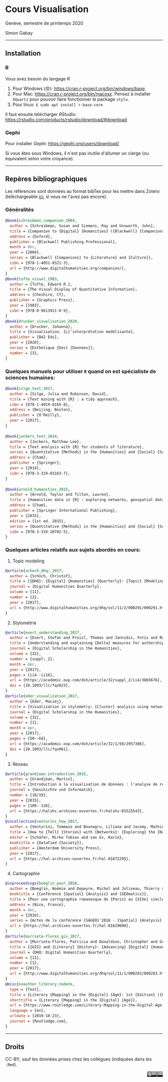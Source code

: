 # Cours Visualisation

Genève, semestre de printemps  2020

Simon Gabay

---
## Installation

### R

Vous avez besoin du langage _R_
1. Pour Windows (😡): https://cran.r-project.org/bin/windows/base
2. Pour Mac: https://cran.r-project.org/bin/macosx. Pensez à installer `XQuartz` pour pouvoir faire fonctionner le package `stylo`.
3. Pour linux: `$ sudo apt install r-base-core`

Il faut ensuite télécharger _RStudio_: https://rstudio.com/products/rstudio/download/#download

### Gephi

Pour installer _Gephi_: https://gephi.org/users/download/

Si vous êtes sous Windows, il n'est pas inutile d'allumer un cierge (ou équivalent selon votre croyance).

---
## Repères bibliographiques

Les références sont données au format bibTex pour les mettre dans Zotero (téléchargeable [ici](https://www.zotero.org), si vous ne l'avez pas encore).

### Généralités

```bibtex
@book{schreibman_companion_2004,
  author = {Schreibman, Susan and Siemens, Ray and Unsworth, John},
  title = {Companion to {Digital} {Humanities} ({Blackwell} {Companions} to {Literature} and {Culture})},
  address = {Oxford},
  publisher = {Blackwell Publishing Professional},
  month = dec,
  year = {2004},
  series = {Blackwell {Companions} to {Literature} and {Culture}},
  isbn = {978-1-4051-0321-3},
  url = {http://www.digitalhumanities.org/companion/},
}
@book{tufte_visual_1983,
  author = {Tufte, Edward R.},
  title = {The Visual Display of Quantitative Information},
  address = {Cheshire, CT},
  publisher = {Graphics Press},
  year = {1983},
  isbn = {978-0-9613921-0-9},
}
@book{drucker_visualisation_2020,
  author = {Drucker, Johanna},
  title = {Visualisation. {L}’interprétation modélisante},
  publisher = {B42 Eds},
  year = {2020},
  series = {Esthetique {Des} {Donnees}},
  number = {3},
}
```

### Quelques manuels pour utiliser `R` quand on est spécialiste de sciences humaines:

```bibtex
@book{silge_text_2017,
  author = {Silge, Julia and Robinson, David},
  title = {Text mining with {R} : a tidy approach},
  isbn = {978-1-4919-8165-8},
  address = {Beijing, Boston},
  publisher = {O'Reilly},
  year = {2017},
}

@book{jockers_text_2014,
  author = {Jockers, Matthew Lee},
  title = {Text analysis with {R} for students of literature},
  series = {Quantitative {Methods} in the {Humanities} and {Social} {Sciences}},
  address = {Cham},
  publisher = {Springer},
  year = {2014},
  isbn = {978-3-319-03163-7},
}

@book{arnold_humanities_2015,
  author = {Arnold, Taylor and Tilton, Lauren},
  title = {Humanities data in {R} : exploring networks, geospatial data, images, and text},
  address = {Cham},
  publisher = {Springer International Publishing},
  year = {2015},
  edition = {1st ed. 2015},
  series = {Quantitative {Methods} in the {Humanities} and {Social} {Sciences}},
  isbn = {978-3-319-20702-5},
}
```

### Quelques articles relatifs aux sujets abordés en cours:

1. Topic modeling

```bibtex
@article{schoch_dhq:_2017,
  author = {Schöch, Christof},
  title = {{DHQ}: {Digital} {Humanities} {Quarterly}: {Topic} {Modeling} {Genre}: {An} {Exploration} of {French} {Classical} and {Enlightenment} {Drama}},
  journal = {Digital Humanities Quarterly},
  volume = {11},
  number = {2},
  year = {2017},
  url = {http://www.digitalhumanities.org/dhq/vol/11/2/000291/000291.html},
}
```

2. Stylométrie

```bibtex
@article{evert_understanding_2017,
  author = {Evert, Stefan and Proisl, Thomas and Jannidis, Fotis and Reger, Isabella and Pielström, Steffen and Schöch, Christof and Vitt, Thorsten},
  title = {Understanding and explaining {Delta} measures for authorship attribution},
  journal = {Digital Scholarship in the Humanities},
  volume = {32},
  number = {suppl\_2},
  month = dec,
  year = {2017},
  pages = {ii4--ii16},
  url = {https://academic.oup.com/dsh/article/32/suppl_2/ii4/3865676},
  doi = {10.1093/llc/fqx023},
}
@article{eder_visualization_2017,
  author = {Eder, Maciej},
  title = {Visualization in stylometry: {Cluster} analysis using networks},
  journal = {Digital Scholarship in the Humanities},
  volume = {32},
  number = {1},
  month = apr,
  year = {2017},
  pages = {50--64},
  url = {https://academic.oup.com/dsh/article/32/1/50/2957386},
  doi = {10.1093/llc/fqv061},
}
```

3. Réseau

```bibtex
@article{grandjean_introduction_2015,
  author = {Grandjean, Martin},
  title = {Introduction à la visualisation de données : l'analyse de réseau en histoire},
  journal = {Geschichte und Informatik},
  number = {18/19},
  year = {2015},
  pages = {109--128},
  url = {https://halshs.archives-ouvertes.fr/halshs-01525543},
}
@incollection{venturini_how_2017,
  author = {Venturini, Tommaso and Bounegru, Liliana and Jacomy, Mathieu and Gray, Jonathan},
  title = {How to {Tell} {Stories} with {Networks}: {Exploring} the {Narrative} {Affordances} of {Graphs} with the {Iliad}},
  editor = {Schäfer, Mirko Tobias and van Es, Karin},
  booktitle = {Datafied {Society}},
  publisher = {Amsterdam University Press},
  year = {2017},
  url = {https://hal.archives-ouvertes.fr/hal-01672295},
}
```

4. Cartographie
```bibtex
@inproceedings{boeglin_pour_2016,
  author = {Boeglin, Noémie and Depeyre, Michel and Joliveau, Thierry and Le Lay, Yves-François},
  booktitle = {Conférence {Spatial} {Analysis} and {GEOmatics}},
  title = {Pour une cartographie romanesque de {Paris} au {XIXe} siècle. {Proposition} méthodologique},
  address = {Nice, France},
  month = dec,
  year = {2016},
  series = {Actes de la conférence {SAGEO}'2016 - {Spatial} {Analysis} and {GEOmatics}},
  url = {https://hal.archives-ouvertes.fr/hal-01619600},
}
@article{murrieta-flores_gis_2017,
  author = {Murrieta-Flores, Patricia and Donaldson, Christopher and Gregory, Ian},
  title = {{GIS} and {Literary} {History}: {Advancing} {Digital} {Humanities} research through the {Spatial} {Analysis} of historical travel writing and topographical literature},
  journal = {DHQ: Digital Humanities Quarterly},
  volume = {11},
  number = {1},
  year = {2017},
  url = {http://www.digitalhumanities.org/dhq/vol/11/1/000283/000283.html},
}
@misc{noauthor_literary_nodate,
  type = {Text},
  title = {Literary {Mapping} in the {Digital} {Age}: 1st {Edition} ({Hardback}) - {Routledge}},
  shorttitle = {Literary {Mapping} in the {Digital} {Age}},
  url = {https://www.routledge.com/Literary-Mapping-in-the-Digital-Age-1st-Edition/Cooper-Donaldson-Murrieta-Flores/p/book/9781472441300},
  language = {en},
  urldate = {2019-10-23},
  journal = {Routledge.com},
}
```

---
## Droits
CC-BY, sauf les données prises chez les collègues (indiquées dans les ```.Rmd```).

<img style="float: right; width: 10%;" src="images/cc-by.png">
